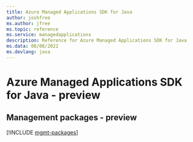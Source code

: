 ```yaml
---
title: Azure Managed Applications SDK for Java
author: joshfree
ms.author: jfree
ms.topic: reference
ms.service: managedapplications
description: Reference for Azure Managed Applications SDK for Java
ms.data: 08/08/2022
ms.devlang: java
---
```

# Azure Managed Applications SDK for Java - preview

## Management packages - preview
[!INCLUDE [mgmt-packages](managed-applications-mgmt-index.md)]